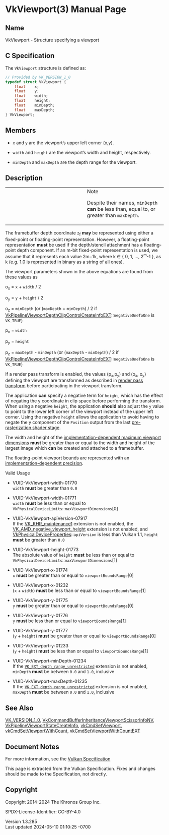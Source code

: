 # VkViewport(3) Manual Page

## Name

VkViewport - Structure specifying a viewport



## <a href="#_c_specification" class="anchor"></a>C Specification

The `VkViewport` structure is defined as:

``` c
// Provided by VK_VERSION_1_0
typedef struct VkViewport {
    float    x;
    float    y;
    float    width;
    float    height;
    float    minDepth;
    float    maxDepth;
} VkViewport;
```

## <a href="#_members" class="anchor"></a>Members

- `x` and `y` are the viewport’s upper left corner (x,y).

- `width` and `height` are the viewport’s width and height,
  respectively.

- `minDepth` and `maxDepth` are the depth range for the viewport.

## <a href="#_description" class="anchor"></a>Description

<table>
<colgroup>
<col style="width: 50%" />
<col style="width: 50%" />
</colgroup>
<tbody>
<tr class="odd">
<td class="icon"><em></em></td>
<td class="content">Note
<p>Despite their names, <code>minDepth</code> <strong>can</strong> be
less than, equal to, or greater than <code>maxDepth</code>.</p></td>
</tr>
</tbody>
</table>

The framebuffer depth coordinate `z`<sub>f</sub> **may** be represented
using either a fixed-point or floating-point representation. However, a
floating-point representation **must** be used if the depth/stencil
attachment has a floating-point depth component. If an m-bit fixed-point
representation is used, we assume that it represents each value 2m−1k​,
where k ∈ { 0, 1, …​, 2<sup>m</sup>-1 }, as k (e.g. 1.0 is represented in
binary as a string of all ones).

The viewport parameters shown in the above equations are found from
these values as

  
o<sub>x</sub> = `x` + `width` / 2

  
o<sub>y</sub> = `y` + `height` / 2

  
o<sub>z</sub> = `minDepth` (or (`maxDepth` + `minDepth`) / 2 if
[VkPipelineViewportDepthClipControlCreateInfoEXT](https://registry.khronos.org/vulkan/specs/1.3-extensions/man/html/VkPipelineViewportDepthClipControlCreateInfoEXT.html)::`negativeOneToOne`
is `VK_TRUE`)

  
p<sub>x</sub> = `width`

  
p<sub>y</sub> = `height`

  
p<sub>z</sub> = `maxDepth` - `minDepth` (or (`maxDepth` - `minDepth`) /
2 if
[VkPipelineViewportDepthClipControlCreateInfoEXT](https://registry.khronos.org/vulkan/specs/1.3-extensions/man/html/VkPipelineViewportDepthClipControlCreateInfoEXT.html)::`negativeOneToOne`
is `VK_TRUE`)

If a render pass transform is enabled, the values
(p<sub>x</sub>,p<sub>y</sub>) and (o<sub>x</sub>, o<sub>y</sub>)
defining the viewport are transformed as described in <a
href="https://registry.khronos.org/vulkan/specs/1.3-extensions/html/vkspec.html#vertexpostproc-renderpass-transform"
target="_blank" rel="noopener">render pass transform</a> before
participating in the viewport transform.

The application **can** specify a negative term for `height`, which has
the effect of negating the y coordinate in clip space before performing
the transform. When using a negative `height`, the application
**should** also adjust the `y` value to point to the lower left corner
of the viewport instead of the upper left corner. Using the negative
`height` allows the application to avoid having to negate the y
component of the `Position` output from the last <a
href="https://registry.khronos.org/vulkan/specs/1.3-extensions/html/vkspec.html#pipelines-graphics-subsets-pre-rasterization"
target="_blank" rel="noopener">pre-rasterization shader stage</a>.

The width and height of the <a
href="https://registry.khronos.org/vulkan/specs/1.3-extensions/html/vkspec.html#limits-maxViewportDimensions"
target="_blank" rel="noopener">implementation-dependent maximum viewport
dimensions</a> **must** be greater than or equal to the width and height
of the largest image which **can** be created and attached to a
framebuffer.

The floating-point viewport bounds are represented with an <a
href="https://registry.khronos.org/vulkan/specs/1.3-extensions/html/vkspec.html#limits-viewportSubPixelBits"
target="_blank" rel="noopener">implementation-dependent precision</a>.

Valid Usage

- <a href="#VUID-VkViewport-width-01770"
  id="VUID-VkViewport-width-01770"></a> VUID-VkViewport-width-01770  
  `width` **must** be greater than `0.0`

- <a href="#VUID-VkViewport-width-01771"
  id="VUID-VkViewport-width-01771"></a> VUID-VkViewport-width-01771  
  `width` **must** be less than or equal to
  `VkPhysicalDeviceLimits`::`maxViewportDimensions`\[0\]

- <a href="#VUID-VkViewport-apiVersion-07917"
  id="VUID-VkViewport-apiVersion-07917"></a>
  VUID-VkViewport-apiVersion-07917  
  If the [VK_KHR_maintenance1](https://registry.khronos.org/vulkan/specs/1.3-extensions/man/html/VK_KHR_maintenance1.html) extension is
  not enabled, the
  [VK_AMD_negative_viewport_height](https://registry.khronos.org/vulkan/specs/1.3-extensions/man/html/VK_AMD_negative_viewport_height.html)
  extension is not enabled, and
  [VkPhysicalDeviceProperties](https://registry.khronos.org/vulkan/specs/1.3-extensions/man/html/VkPhysicalDeviceProperties.html)::`apiVersion`
  is less than Vulkan 1.1, `height` **must** be greater than `0.0`

- <a href="#VUID-VkViewport-height-01773"
  id="VUID-VkViewport-height-01773"></a> VUID-VkViewport-height-01773  
  The absolute value of `height` **must** be less than or equal to
  `VkPhysicalDeviceLimits`::`maxViewportDimensions`\[1\]

- <a href="#VUID-VkViewport-x-01774" id="VUID-VkViewport-x-01774"></a>
  VUID-VkViewport-x-01774  
  `x` **must** be greater than or equal to `viewportBoundsRange`\[0\]

- <a href="#VUID-VkViewport-x-01232" id="VUID-VkViewport-x-01232"></a>
  VUID-VkViewport-x-01232  
  (`x` + `width`) **must** be less than or equal to
  `viewportBoundsRange`\[1\]

- <a href="#VUID-VkViewport-y-01775" id="VUID-VkViewport-y-01775"></a>
  VUID-VkViewport-y-01775  
  `y` **must** be greater than or equal to `viewportBoundsRange`\[0\]

- <a href="#VUID-VkViewport-y-01776" id="VUID-VkViewport-y-01776"></a>
  VUID-VkViewport-y-01776  
  `y` **must** be less than or equal to `viewportBoundsRange`\[1\]

- <a href="#VUID-VkViewport-y-01777" id="VUID-VkViewport-y-01777"></a>
  VUID-VkViewport-y-01777  
  (`y` + `height`) **must** be greater than or equal to
  `viewportBoundsRange`\[0\]

- <a href="#VUID-VkViewport-y-01233" id="VUID-VkViewport-y-01233"></a>
  VUID-VkViewport-y-01233  
  (`y` + `height`) **must** be less than or equal to
  `viewportBoundsRange`\[1\]

- <a href="#VUID-VkViewport-minDepth-01234"
  id="VUID-VkViewport-minDepth-01234"></a>
  VUID-VkViewport-minDepth-01234  
  If the
  [`VK_EXT_depth_range_unrestricted`](VK_EXT_depth_range_unrestricted.html)
  extension is not enabled, `minDepth` **must** be between `0.0` and
  `1.0`, inclusive

- <a href="#VUID-VkViewport-maxDepth-01235"
  id="VUID-VkViewport-maxDepth-01235"></a>
  VUID-VkViewport-maxDepth-01235  
  If the
  [`VK_EXT_depth_range_unrestricted`](VK_EXT_depth_range_unrestricted.html)
  extension is not enabled, `maxDepth` **must** be between `0.0` and
  `1.0`, inclusive

## <a href="#_see_also" class="anchor"></a>See Also

[VK_VERSION_1_0](https://registry.khronos.org/vulkan/specs/1.3-extensions/man/html/VK_VERSION_1_0.html),
[VkCommandBufferInheritanceViewportScissorInfoNV](https://registry.khronos.org/vulkan/specs/1.3-extensions/man/html/VkCommandBufferInheritanceViewportScissorInfoNV.html),
[VkPipelineViewportStateCreateInfo](https://registry.khronos.org/vulkan/specs/1.3-extensions/man/html/VkPipelineViewportStateCreateInfo.html),
[vkCmdSetViewport](https://registry.khronos.org/vulkan/specs/1.3-extensions/man/html/vkCmdSetViewport.html),
[vkCmdSetViewportWithCount](https://registry.khronos.org/vulkan/specs/1.3-extensions/man/html/vkCmdSetViewportWithCount.html),
[vkCmdSetViewportWithCountEXT](https://registry.khronos.org/vulkan/specs/1.3-extensions/man/html/vkCmdSetViewportWithCountEXT.html)

## <a href="#_document_notes" class="anchor"></a>Document Notes

For more information, see the <a
href="https://registry.khronos.org/vulkan/specs/1.3-extensions/html/vkspec.html#VkViewport"
target="_blank" rel="noopener">Vulkan Specification</a>

This page is extracted from the Vulkan Specification. Fixes and changes
should be made to the Specification, not directly.

## <a href="#_copyright" class="anchor"></a>Copyright

Copyright 2014-2024 The Khronos Group Inc.

SPDX-License-Identifier: CC-BY-4.0

Version 1.3.285  
Last updated 2024-05-10 01:10:25 -0700
